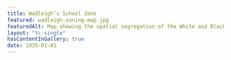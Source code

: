 ```yaml
--- 
title: Wadleigh’s School Zone
featured: wadleigh-zoning-map.jpg
featuredAlt: Map showing the spatial segregation of the White and Black populations in upper Manhattan
layout: "tc-single"
hasContentInGallery: true
date: 1935-01-01
--- 
```

